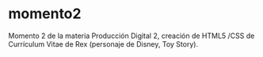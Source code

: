 # momento2
Momento 2 de la materia Producción Digital 2, creación de  HTML5 /CSS de Currículum Vitae de Rex (personaje de Disney, Toy Story).
